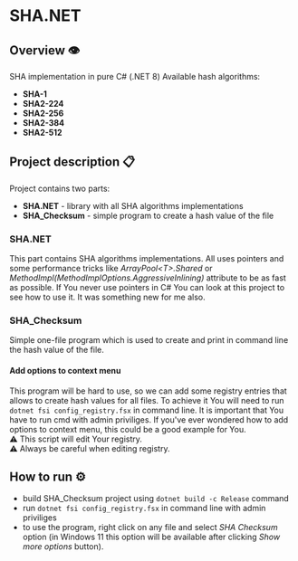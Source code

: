 # SHA.NET

## Overview 👁️
SHA implementation in pure C# (.NET 8) Available hash algorithms:
- __SHA-1__
- __SHA2-224__
- __SHA2-256__
- __SHA2-384__
- __SHA2-512__


## Project description 📋

Project contains two parts:
- __SHA.NET__ - library with all SHA algorithms implementations
- __SHA_Checksum__ - simple program to create a hash value of the file

### SHA.NET
This part contains SHA algorithms implementations. All uses pointers and some performance tricks like _ArrayPool\<T\>.Shared_ or _MethodImpl(MethodImplOptions.AggressiveInlining)_ attribute to be as fast as possible. If You never use pointers in C# You can look at this project to see how to use it. It was something new for me also.

### SHA_Checksum
Simple one-file program which is used to create and print in command line the hash value of the file.

#### Add options to context menu
This program will be hard to use, so we can add some registry entries that allows to create hash values for all files.
To achieve it You will need to run `dotnet fsi config_registry.fsx` in command line. It is important that You have to run cmd with admin priviliges. If you've ever wondered how to add options to context menu, this could be a good example for You.  
⚠️ This script will edit Your registry.  
⚠️ Always be careful when editing registry.

## How to run ⚙️
- build SHA_Checksum project using `dotnet build -c Release` command
- run `dotnet fsi config_registry.fsx` in command line with admin priviliges
- to use the program, right click on any file and select _SHA Checksum_ option (in Windows 11 this option will be available after clicking _Show more options_ button).